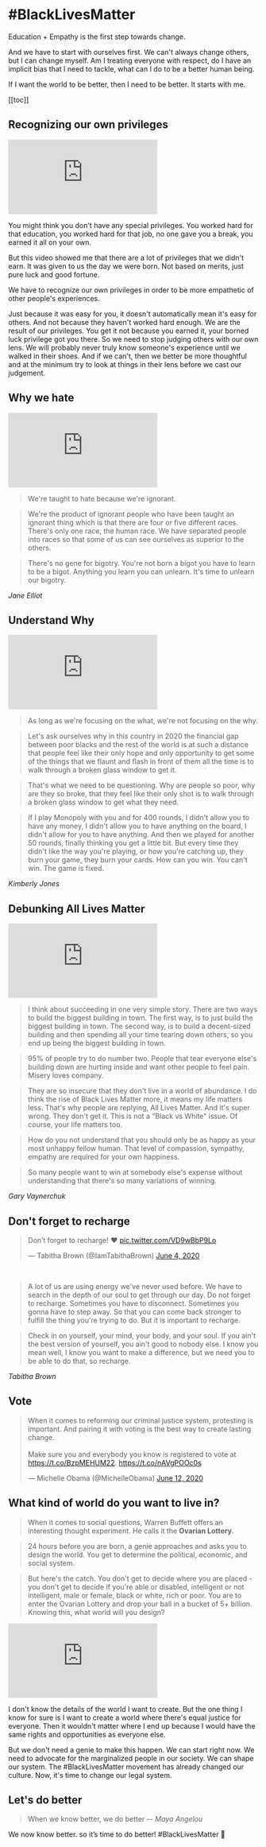 # #BlackLivesMatter

Education + Empathy is the first step towards change.

And we have to start with ourselves first. We can't always change others, but I can change myself. Am I treating everyone with respect, do I have an implicit bias that I need to tackle, what can I do to be a better human being.

If I want the world to be better, then I need to be better. It starts with me.

[[toc]]

## Recognizing our own privileges

<div class="iframe-yt">
  <iframe src="https://www.youtube.com/embed/4K5fbQ1-zps" frameborder="0" allow="accelerometer; autoplay; encrypted-media; gyroscope; picture-in-picture" allowfullscreen></iframe>
</div>

You might think you don't have any special privileges. You worked hard for that education, you worked hard for that job, no one gave you a break, you earned it all on your own.

But this video showed me that there are a lot of privileges that we didn't earn. It was given to us the day we were born. Not based on merits, just pure luck and good fortune.

We have to recognize our own privileges in order to be more empathetic of other people's experiences.

Just because it was easy for you, it doesn't automatically mean it's easy for others. And not because they haven't worked hard enough. We are the result of our privileges. You get it not because you earned it, your borned luck privilege got you there. So we need to stop judging others with our own lens. We will probably never truly know someone's experience until we walked in their shoes. And if we can't, then we better be more thoughtful and at the minimum try to look at things in their lens before we cast our judgement.

## Why we hate

<div class="iframe-yt">
  <iframe src="https://www.youtube.com/embed/pjtvDE0-XSU" frameborder="0" allow="accelerometer; autoplay; encrypted-media; gyroscope; picture-in-picture" allowfullscreen></iframe>
</div>

> We're taught to hate because we're ignorant.

> We're the product of ignorant people who have been taught an ignorant thing which is that there are four or five different races. There's only one race, the human race. We have separated people into races so that some of us can see ourselves as superior to the others.

> There's no gene for bigotry. You're not born a bigot you have to learn to be a bigot. Anything you learn you can unlearn. It's time to unlearn our bigotry.

_Jane Elliot_

## Understand Why

<div class="iframe-yt">
  <iframe src="https://www.youtube.com/embed/sb9_qGOa9Go" frameborder="0" allow="accelerometer; autoplay; encrypted-media; gyroscope; picture-in-picture" allowfullscreen></iframe>
</div>

> As long as we're focusing on the what, we're not focusing on the why.

> Let's ask ourselves why in this country in 2020 the financial gap between poor blacks and the rest of the world is at such a distance that people feel like their only hope and only opportunity to get some of the things that we flaunt and flash in front of them all the time is to walk through a broken glass window to get it.

> That's what we need to be questioning. Why are people so poor, why are they so broke, that they feel like their only shot is to walk through a broken glass window to get what they need.

> If I play Monopoly with you and for 400 rounds, I didn't allow you to have any money, I didn't allow you to have anything on the board, I didn't allow for you to have anything. And then we played for another 50 rounds, finally thinking you get a little bit. But every time they didn't like the way you're playing, or how you're catching up, they burn your game, they burn your cards. How can you win. You can't win. The game is fixed.

_Kimberly Jones_

## Debunking All Lives Matter

<div class="iframe-yt">
  <iframe src="https://www.youtube.com/embed/rrbm6qWkuuQ?start=110" frameborder="0" allow="accelerometer; autoplay; encrypted-media; gyroscope; picture-in-picture" allowfullscreen></iframe>
</div>

> I think about succeeding in one very simple story. There are two ways to build the biggest building in town. The first way, is to just build the biggest building in town. The second way, is to build a decent-sized building and then spending all your time tearing down others, so you end up being the biggest building in town.

> 95% of people try to do number two. People that tear everyone else's building down are hurting inside and want other people to feel pain. Misery loves company.

> They are so insecure that they don't live in a world of abundance. I do think the rise of Black Lives Matter more, it means my life matters less. That's why people are replying, All Lives Matter. And it's super wrong. They don't get it. This is not a "Black vs White" issue. Of course, your life matters too.

> How do you not understand that you should only be as happy as your most unhappy fellow human. That level of compassion, sympathy, empathy are required for your own happiness.

> So many people want to win at somebody else's expense without understanding that there's so many variations of winning.

_Gary Vaynerchuk_

## Don't forget to recharge

<blockquote class="twitter-tweet"><p lang="en" dir="ltr">Don’t forget to recharge! ❤️ <a href="https://t.co/VD9wBbP9Lo">pic.twitter.com/VD9wBbP9Lo</a></p>&mdash; Tabitha Brown (@IamTabithaBrown) <a href="https://twitter.com/IamTabithaBrown/status/1268406958391848961?ref_src=twsrc%5Etfw">June 4, 2020</a></blockquote> <script async src="https://platform.twitter.com/widgets.js" charset="utf-8"></script>

<br>

> A lot of us are using energy we've never used before. We have to search in the depth of our soul to get through our day. Do not forget to recharge. Sometimes you have to disconnect. Sometimes you gonna have to step away. So that you can come back stronger to fulfill the thing you're trying to do. But it is important to recharge.

> Check in on yourself, your mind, your body, and your soul. If you ain't the best version of yourself, you ain't good to nobody else. I know you mean well, I know you want to make a difference, but we need you to be able to do that, so recharge.

_Tabitha Brown_

## Vote

<blockquote class="twitter-tweet"><p lang="en" dir="ltr">When it comes to reforming our criminal justice system, protesting is important. And pairing it with voting is the best way to create lasting change.<br> <br>Make sure you and everybody you know is registered to vote at <a href="https://t.co/BzpMEHUM22">https://t.co/BzpMEHUM22</a>. <a href="https://t.co/nAVgPOOc0s">https://t.co/nAVgPOOc0s</a></p>&mdash; Michelle Obama (@MichelleObama) <a href="https://twitter.com/MichelleObama/status/1271568301446115329?ref_src=twsrc%5Etfw">June 12, 2020</a></blockquote> <script async src="https://platform.twitter.com/widgets.js" charset="utf-8"></script>

## What kind of world do you want to live in?

> When it comes to social questions, Warren Buffett offers an interesting thought experiment. He calls it the **Ovarian Lottery**.

> 24 hours before you are born, a genie approaches and asks you to design the world. You get to determine the political, economic, and social system.

> But here's the catch. You don't get to decide where you are placed - you don't get to decide if you're able or disabled, intelligent or not intelligent, male or female, black or white, rich or poor. You are to enter the Ovarian Lottery and drop your ball in a bucket of 5+ billion. Knowing this, what world will you design?

<div class="iframe-yt">
  <iframe src="https://www.youtube.com/embed/VPyEdNnEEds?start=187" frameborder="0" allow="accelerometer; autoplay; encrypted-media; gyroscope; picture-in-picture" allowfullscreen></iframe>
</div>

I don't know the details of the world I want to create. But the one thing I know for sure is I want to create a world where there's equal justice for everyone. Then it wouldn't matter where I end up because I would have the same rights and opportunities as everyone else.

But we don't need a genie to make this happen. We can start right now. We need to advocate for the marginalized people in our society. We can shape our system. The #BlackLivesMatter movement has already changed our culture. Now, it's time to change our legal system.

## Let's do better

> When we know better, we do better -- _Maya Angelou_

We now know better. so it’s time to do better! #BlackLivesMatter 🖤
